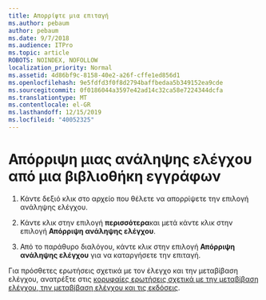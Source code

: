 ```yaml
---
title: Απορρίψτε μια επιταγή
ms.author: pebaum
author: pebaum
ms.date: 9/7/2018
ms.audience: ITPro
ms.topic: article
ROBOTS: NOINDEX, NOFOLLOW
localization_priority: Normal
ms.assetid: 4d86bf9c-8158-40e2-a26f-cffe1ed856d1
ms.openlocfilehash: 9e5fdfd3f0f8d2794baffbedaa5b349152ea9cde
ms.sourcegitcommit: 0f0186044a3597e42ad14c32ca58e7224344dcfa
ms.translationtype: MT
ms.contentlocale: el-GR
ms.lasthandoff: 12/15/2019
ms.locfileid: "40052325"
---
```

# <a name="discard-a-check-out-from-a-document-library"></a>Απόρριψη μιας ανάληψης ελέγχου από μια βιβλιοθήκη εγγράφων

1. Κάντε δεξιό κλικ στο αρχείο που θέλετε να απορρίψετε την επιλογή ανάληψης ελέγχου.
    
2. Κάντε κλικ στην επιλογή **περισσότερα**και μετά κάντε κλικ στην επιλογή **Απόρριψη ανάληψης ελέγχου**. 
    
3. Από το παράθυρο διαλόγου, κάντε κλικ στην επιλογή **Απόρριψη ανάληψης ελέγχου** για να καταργήσετε την επιταγή. 
    
Για πρόσθετες ερωτήσεις σχετικά με τον έλεγχο και την μεταβίβαση ελέγχου, ανατρέξτε στις [κορυφαίες ερωτήσεις σχετικά με την μεταβίβαση ελέγχου, την μεταβίβαση ελέγχου και τις εκδόσεις](https://go.microsoft.com/fwlink/?linkid=2018786).
  

